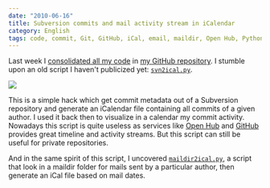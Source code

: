 ```yaml
---
date: "2010-06-16"
title: Subversion commits and mail activity stream in iCalendar
category: English
tags: code, commit, Git, GitHub, iCal, email, maildir, Open Hub, Python, Script, Subversion
---
```


Last week I
[consolidated all my code](https://kevin.deldycke.com/2010/06/git-commit-history-reconstruction/)
in [my GitHub repository](https://github.com/kdeldycke/scripts). I stumble upon
an old script I haven't publicized yet:
  [`svn2ical.py`](https://github.com/kdeldycke/scripts/blob/master/svn2ical.py).

![](/uploads/2010/icalendar-subversion-commits.png)

This is a simple hack which get commit metadata out of a Subversion repository
and generate an iCalendar file containing all commits of a given author. I used
it back then to visualize in a calendar my commit activity. Nowadays this script
is quite useless as services like [Open Hub](https://www.openhub.net/accounts/kevin)
and [GitHub](https://github.com/kdeldycke) provides great timeline and activity
streams. But this script can still be useful for private repositories.

And in the same spirit of this script, I uncovered
[`maildir2ical.py`](https://github.com/kdeldycke/scripts/blob/master/maildir2ical.py),
a script that look in a maildir folder for mails sent by a particular author,
then generate an iCal file based on mail dates.
